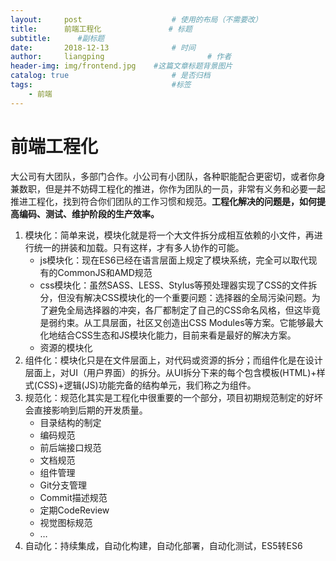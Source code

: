 ```yaml
---
layout:     post   				    # 使用的布局（不需要改）
title:      前端工程化 				# 标题 
subtitle:      #副标题
date:       2018-12-13 				# 时间
author:     liangping 						# 作者
header-img: img/frontend.jpg 	#这篇文章标题背景图片
catalog: true 						# 是否归档
tags:								#标签
    - 前端
---
```


# 前端工程化

大公司有大团队，多部门合作。小公司有小团队，各种职能配合更密切，或者你身兼数职，但是并不妨碍工程化的推进，你作为团队的一员，非常有义务和必要一起推进工程化，找到符合你们团队的工作习惯和规范。**工程化解决的问题是，如何提高编码、测试、维护阶段的生产效率。**

1. 模块化：简单来说，模块化就是将一个大文件拆分成相互依赖的小文件，再进行统一的拼装和加载。只有这样，才有多人协作的可能。
    * js模块化：现在ES6已经在语言层面上规定了模块系统，完全可以取代现有的CommonJS和AMD规范
    * css模块化：虽然SASS、LESS、Stylus等预处理器实现了CSS的文件拆分，但没有解决CSS模块化的一个重要问题：选择器的全局污染问题。为了避免全局选择器的冲突，各厂都制定了自己的CSS命名风格，但这毕竟是弱约束。从工具层面，社区又创造出CSS Modules等方案。它能够最大化地结合CSS生态和JS模块化能力，目前来看是最好的解决方案。
    * 资源的模块化
2. 组件化：模块化只是在文件层面上，对代码或资源的拆分；而组件化是在设计层面上，对UI（用户界面）的拆分。从UI拆分下来的每个包含模板(HTML)+样式(CSS)+逻辑(JS)功能完备的结构单元，我们称之为组件。
3. 规范化：规范化其实是工程化中很重要的一个部分，项目初期规范制定的好坏会直接影响到后期的开发质量。
    * 目录结构的制定
    * 编码规范
    * 前后端接口规范
    * 文档规范
    * 组件管理
    * Git分支管理
    * Commit描述规范
    * 定期CodeReview
    * 视觉图标规范
    * …
4. 自动化：持续集成，自动化构建，自动化部署，自动化测试，ES5转ES6
    


    
